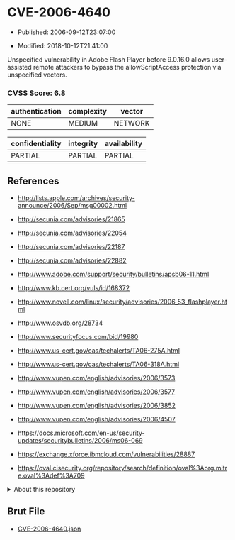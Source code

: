 # CVE-2006-4640

- Published: 2006-09-12T23:07:00

- Modified: 2018-10-12T21:41:00

Unspecified vulnerability in Adobe Flash Player before 9.0.16.0 allows user-assisted remote attackers to bypass the allowScriptAccess protection via unspecified vectors.

### CVSS Score: **6.8**

| authentication | complexity | vector |
| --- | --- | --- |
| NONE | MEDIUM | NETWORK |

| confidentiality | integrity | availability |
| --- | --- | --- |
| PARTIAL | PARTIAL | PARTIAL |

## References

* http://lists.apple.com/archives/security-announce/2006/Sep/msg00002.html

* http://secunia.com/advisories/21865

* http://secunia.com/advisories/22054

* http://secunia.com/advisories/22187

* http://secunia.com/advisories/22882

* http://www.adobe.com/support/security/bulletins/apsb06-11.html

* http://www.kb.cert.org/vuls/id/168372

* http://www.novell.com/linux/security/advisories/2006_53_flashplayer.html

* http://www.osvdb.org/28734

* http://www.securityfocus.com/bid/19980

* http://www.us-cert.gov/cas/techalerts/TA06-275A.html

* http://www.us-cert.gov/cas/techalerts/TA06-318A.html

* http://www.vupen.com/english/advisories/2006/3573

* http://www.vupen.com/english/advisories/2006/3577

* http://www.vupen.com/english/advisories/2006/3852

* http://www.vupen.com/english/advisories/2006/4507

* https://docs.microsoft.com/en-us/security-updates/securitybulletins/2006/ms06-069

* https://exchange.xforce.ibmcloud.com/vulnerabilities/28887

* https://oval.cisecurity.org/repository/search/definition/oval%3Aorg.mitre.oval%3Adef%3A709

<details>
<summary>About this repository</summary> 

  This repository is part of the project [Live Hack CVE](https://github.com/Live-Hack-CVE). Main website can be found [www.live-hack.org](https://www.live-hack.org) 
  
  Made by [Sn0wAlice](https://github.com/Sn0wAlice) for the people that care about security and need to have a feed of the latest CVEs. Hope you enjoy it, don't forget to star the repo and follow me on [Twitter](https://twitter.com/Sn0wAlice) and [Github](https://github.com/Sn0wAlice). And that is my [personnal website](https://www.alice-snow.me/)

  - [Home Page](https://github.com/Live-Hack-CVE)
  - [Framework](https://github.com/Live-Hack-CVE/cve-framework)
  - [CVE database](https://github.com/Live-Hack-CVE/full_database)
  - [Changelog](https://github.com/Live-Hack-CVE/Changelog)
</details>

## Brut File

* [CVE-2006-4640.json](https://raw.githubusercontent.com/Live-Hack-CVE/full_database/main/cves/2006/CVE-2006-4640.json)

